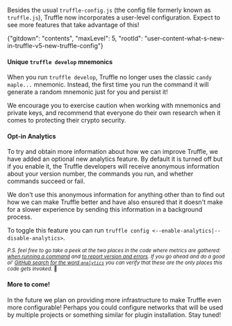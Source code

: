 Besides the usual `truffle-config.js` (the config file formerly known as
`truffle.js`), Truffle now incorporates a user-level configuration. Expect to
see more features that take advantage of this!

{"gitdown": "contents", "maxLevel": 5, "rootId": "user-content-what-s-new-in-truffle-v5-new-truffle-config"}

#### Unique `truffle develop` mnemonics
When you run `truffle develop`, Truffle no longer uses the classic `candy maple...` mnemonic.  Instead, the first time you run the command it will generate a random mnemonic just for you and persist it!

We encourage you to exercise caution when working with mnemonics and private keys, and recommend that everyone do their own research when it comes to protecting their crypto security.

#### Opt-in Analytics
To try and obtain more information about how we can improve Truffle, we have added an optional new analytics feature.  By default it is turned off but if you enable it, the Truffle developers will receive anonymous information about your version number, the commands you run, and whether commands succeed or fail.

We don't use this anonymous information for anything other than to find out how we can make Truffle better and have also ensured that it doesn't make for a slower experience by sending this information in a background process.

To toggle this feature you can run `truffle config <--enable-analytics|--disable-analytics>`.

<small>_P.S. feel free to go take a peek at the two places in the code where metrics are gathered: [when running a command](https://github.com/trufflesuite/truffle/blob/next/packages/truffle-core/lib/command.js#L114-L118) and [to report version and errors](https://github.com/trufflesuite/truffle/blob/next/packages/truffle-core/cli.js). If you go ahead and do a good ol' [GitHub search for the word `analytics`](https://github.com/search?q=analytics+repo%3Atrufflesuite%2Ftruffle&type=Code) you can verify that these are the only places this code gets invoked._ :tada:</small>

#### More to come!
In the future we plan on providing more infrastructure to make Truffle even more configurable!  Perhaps you could configure networks that will be used by multiple projects or something similar for plugin installation.  Stay tuned!
